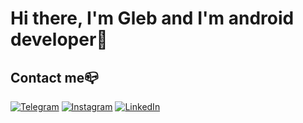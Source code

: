 # **Hi there, I'm Gleb and I'm android developer🥳**

## Contact me📪<br />
[![Telegram](https://img.shields.io/badge/-Telegram-090909?style=for-the-badge&logo=telegram&logoColor=27A0D9)](https://t.me/gle_bushkaa)
[![Instagram](https://img.shields.io/badge/-Instagram-090909?style=for-the-badge&logo=instagram&logoColor=B4068E)](https://www.instagram.com/gle.bushkaa/)
[![LinkedIn](https://img.shields.io/badge/-LinkedIn-090909?style=for-the-badge&logo=linkedin&logoColor=0077B5)](https://www.linkedin.com/in/hlib--mokryi/)
